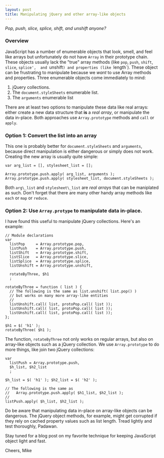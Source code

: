 ```yaml
---
layout: post
title: Manipulating jQuery and other array-like objects
---
```

*Pop, push, slice, splice, shift, and unshift anyone?*

### Overview

JavaScript has a number of enumerable objects that look, smell, 
and feel like arrays but unfortunately do not have `Array` in
their prototype chain.  These objects usually lack the "true"
array methods (like `pop`, `push`, `shift`, `slice`, `splice', 
and `unshift`) and properties (like `length`).  These object 
can be frustrating to manipulate because we *want* to use Array
methods and properties.  Three enumerable objects come immediately to mind:

1. jQuery collections.
2. The `document.styleSheets` enumerable list.
3. The `arguments` enumerable list

There are at least two options to manipulate these data like real
arrays: either create a new data structure that **is** a *real array*,
or manipulate the data in-place.  Both approaches use
`Array.prototype` methods and `call` or `apply`.

### Option 1: Convert the list into an array

This one is probably better for `document.styleSheets` and `arguments`, 
because direct manipulation is either dangerous or simply does not work.
Creating the new array is usually quite simple:

    var arg_list = [], stylesheet_list = [];

    Array.prototype.push.apply( arg_list, arguments );
    Array.prototype.push.apply( stylesheet_list, document.styleSheets );

Both `arg\_list` and `stylesheet\_list` are *real arrays* that 
can be maniplated as such.  Don't forget that there are many
other handy array methods like `each` or `map` or `reduce`.

### Option 2: Use `Array.protype` to manipulate data in-place.

I have found this useful to manipulate jQuery collections.
Here's an example:

    // Module declarations
    var
      listPop     = Array.prototype.pop,
      listPush    = Array.prototype.push,
      listShift   = Array.prototype.shift,
      listSlice   = Array.prototype.slice,
      listSplice  = Array.prototype.splice,
      listUnshift = Array.prototype.unshift,

      rotateByThree, $h1
      ;

    rotateByThree = function ( list ) {
      // The following is the same as list.unshift( list.pop() )
      // but works on many more array-like entities
      //
      listUnshift.call( list, protoPop.call( list ));
      listUnshift.call( list, protoPop.call( list ));
      listUnshift.call( list, protoPop.call( list ));
    };

    $h1 = $( 'h1' );
    rotateByThree( $h1 );

The function, `rotateByThree` not only works on regular arrays, but also
on array-like objects such as a jQuery collection.  We use 
`Array.prototype` to do more things, like join two jQuery collections:

    var
      listPush = Array.prototype.push,
      $h_list, $h2_list
      ;

    $h_list = $( 'h1' ); $h2_list = $( 'h2' );

    // The following is the same as 
    //   Array.prototype.push.apply( $h1_list, $h2_list );
    //
    listPush.apply( $h_list, $h2_list );

Do be aware that manipulating data in-place on array-like 
objects can be dangerous.  The jQuery object methods, for example,
might get corrupted if they rely on cached property values such
as list length. Tread lightly and test thoroughly, Padawan.

Stay tuned for a blog post on my favorite technique for keeping JavaScript
object light and fast.

Cheers, Mike
